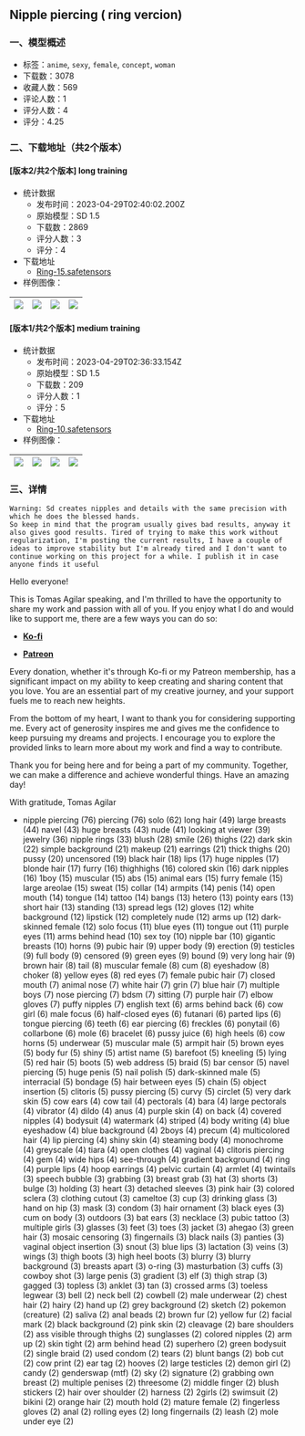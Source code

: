 ## Nipple piercing ( ring vercion)
### 一、模型概述

- 标签：`anime`, `sexy`, `female`, `concept`, `woman`
- 下载数：3078
- 收藏人数：569
- 评论人数：1
- 评分人数：4
- 评分：4.25

### 二、下载地址（共2个版本）

#### [版本2/共2个版本] long training

- 统计数据
  - 发布时间：2023-04-29T02:40:02.200Z
  - 原始模型：SD 1.5
  - 下载数：2869
  - 评分人数：3
  - 评分：4
- 下载地址
  - [Ring-15.safetensors](https://civitai.com/api/download/models/57797)
- 样例图像：

| <img src="https://image.civitai.com/xG1nkqKTMzGDvpLrqFT7WA/6c7b0097-dd9f-4e03-cc01-1f39d20ada00/width=450/628177.jpeg" /> | <img src="https://image.civitai.com/xG1nkqKTMzGDvpLrqFT7WA/0ef91132-a625-4684-c9d5-87eb5f72a000/width=450/628185.jpeg" /> | <img src="https://image.civitai.com/xG1nkqKTMzGDvpLrqFT7WA/e30ee244-d292-43de-6265-bb8af919da00/width=450/628180.jpeg" /> | <img src="https://image.civitai.com/xG1nkqKTMzGDvpLrqFT7WA/a75c44b1-6da9-4ae8-cc54-dc731885e900/width=450/628182.jpeg" /> |
| ---- | ---- | ---- | ---- |

#### [版本1/共2个版本] medium training

- 统计数据
  - 发布时间：2023-04-29T02:36:33.154Z
  - 原始模型：SD 1.5
  - 下载数：209
  - 评分人数：1
  - 评分：5
- 下载地址
  - [Ring-10.safetensors](https://civitai.com/api/download/models/57796)
- 样例图像：

| <img src="https://image.civitai.com/xG1nkqKTMzGDvpLrqFT7WA/b37269f3-91a2-46ba-edc7-2e45169bf500/width=450/628148.jpeg" /> | <img src="https://image.civitai.com/xG1nkqKTMzGDvpLrqFT7WA/084196e5-2bc6-4a79-76d3-9e97618b5b00/width=450/628150.jpeg" /> | <img src="https://image.civitai.com/xG1nkqKTMzGDvpLrqFT7WA/3be1d8f8-09ca-4e86-cd47-f41140a6fb00/width=450/628147.jpeg" /> | <img src="https://image.civitai.com/xG1nkqKTMzGDvpLrqFT7WA/3bb3a58f-e6fc-4f82-1a12-cbafbbcdb000/width=450/628153.jpeg" /> |
| ---- | ---- | ---- | ---- |


### 三、详情
<pre><code>Warning: Sd creates nipples and details with the same precision with which he does the blessed hands.
So keep in mind that the program usually gives bad results, anyway it also gives good results. Tired of trying to make this work without regularization, I'm posting the current results, I have a couple of ideas to improve stability but I'm already tired and I don't want to continue working on this project for a while. I publish it in case anyone finds it useful</code></pre><p>Hello everyone!</p><p>This is Tomas Agilar speaking, and I'm thrilled to have the opportunity to share my work and passion with all of you. If you enjoy what I do and would like to support me, there are a few ways you can do so:</p><ul><li><p><a target="_blank" rel="ugc" href="https://ko-fi.com/tomasagilar"><strong>Ko-fi</strong></a></p></li><li><p><a target="_blank" rel="ugc" href="https://www.patreon.com/TomasAlguilar?utm_medium=clipboard_copy&amp;utm_source=copyLink&amp;utm_campaign=creatorshare_creator&amp;utm_content=join_link"><strong>Patreon</strong></a></p></li></ul><p>Every donation, whether it's through Ko-fi or my Patreon membership, has a significant impact on my ability to keep creating and sharing content that you love. You are an essential part of my creative journey, and your support fuels me to reach new heights.</p><p>From the bottom of my heart, I want to thank you for considering supporting me. Every act of generosity inspires me and gives me the confidence to keep pursuing my dreams and projects. I encourage you to explore the provided links to learn more about my work and find a way to contribute.</p><p>Thank you for being here and for being a part of my community. Together, we can make a difference and achieve wonderful things. Have an amazing day!</p><p>With gratitude, Tomas Agilar</p><ul><li><p>nipple piercing (76) piercing (76) solo (62) long hair (49) large breasts (44) navel (43) huge breasts (43) nude (41) looking at viewer (39) jewelry (36) nipple rings (33) blush (28) smile (26) thighs (22) dark skin (22) simple background (21) makeup (21) earrings (21) thick thighs (20) pussy (20) uncensored (19) black hair (18) lips (17) huge nipples (17) blonde hair (17) furry (16) thighhighs (16) colored skin (16) dark nipples (16) 1boy (15) muscular (15) abs (15) animal ears (15) furry female (15) large areolae (15) sweat (15) collar (14) armpits (14) penis (14) open mouth (14) tongue (14) tattoo (14) bangs (13) hetero (13) pointy ears (13) short hair (13) standing (13) spread legs (12) gloves (12) white background (12) lipstick (12) completely nude (12) arms up (12) dark-skinned female (12) solo focus (11) blue eyes (11) tongue out (11) purple eyes (11) arms behind head (10) sex toy (10) nipple bar (10) gigantic breasts (10) horns (9) pubic hair (9) upper body (9) erection (9) testicles (9) full body (9) censored (9) green eyes (9) bound (9) very long hair (9) brown hair (8) tail (8) muscular female (8) cum (8) eyeshadow (8) choker (8) yellow eyes (8) red eyes (7) female pubic hair (7) closed mouth (7) animal nose (7) white hair (7) grin (7) blue hair (7) multiple boys (7) nose piercing (7) bdsm (7) sitting (7) purple hair (7) elbow gloves (7) puffy nipples (7) english text (6) arms behind back (6) cow girl (6) male focus (6) half-closed eyes (6) futanari (6) parted lips (6) tongue piercing (6) teeth (6) ear piercing (6) freckles (6) ponytail (6) collarbone (6) mole (6) bracelet (6) pussy juice (6) high heels (6) cow horns (5) underwear (5) muscular male (5) armpit hair (5) brown eyes (5) body fur (5) shiny (5) artist name (5) barefoot (5) kneeling (5) lying (5) red hair (5) boots (5) web address (5) braid (5) bar censor (5) navel piercing (5) huge penis (5) nail polish (5) dark-skinned male (5) interracial (5) bondage (5) hair between eyes (5) chain (5) object insertion (5) clitoris (5) pussy piercing (5) curvy (5) circlet (5) very dark skin (5) cow ears (4) cow tail (4) pectorals (4) bara (4) large pectorals (4) vibrator (4) dildo (4) anus (4) purple skin (4) on back (4) covered nipples (4) bodysuit (4) watermark (4) striped (4) body writing (4) blue eyeshadow (4) blue background (4) 2boys (4) precum (4) multicolored hair (4) lip piercing (4) shiny skin (4) steaming body (4) monochrome (4) greyscale (4) tiara (4) open clothes (4) vaginal (4) clitoris piercing (4) gem (4) wide hips (4) see-through (4) gradient background (4) ring (4) purple lips (4) hoop earrings (4) pelvic curtain (4) armlet (4) twintails (3) speech bubble (3) grabbing (3) breast grab (3) hat (3) shorts (3) bulge (3) holding (3) heart (3) detached sleeves (3) pink hair (3) colored sclera (3) clothing cutout (3) cameltoe (3) cup (3) drinking glass (3) hand on hip (3) mask (3) condom (3) hair ornament (3) black eyes (3) cum on body (3) outdoors (3) bat ears (3) necklace (3) pubic tattoo (3) multiple girls (3) glasses (3) feet (3) toes (3) jacket (3) ahegao (3) green hair (3) mosaic censoring (3) fingernails (3) black nails (3) panties (3) vaginal object insertion (3) snout (3) blue lips (3) lactation (3) veins (3) wings (3) thigh boots (3) high heel boots (3) blurry (3) blurry background (3) breasts apart (3) o-ring (3) masturbation (3) cuffs (3) cowboy shot (3) large penis (3) gradient (3) elf (3) thigh strap (3) gagged (3) topless (3) anklet (3) tan (3) crossed arms (3) toeless legwear (3) bell (2) neck bell (2) cowbell (2) male underwear (2) chest hair (2) hairy (2) hand up (2) grey background (2) sketch (2) pokemon (creature) (2) saliva (2) anal beads (2) brown fur (2) yellow fur (2) facial mark (2) black background (2) pink skin (2) cleavage (2) bare shoulders (2) ass visible through thighs (2) sunglasses (2) colored nipples (2) arm up (2) skin tight (2) arm behind head (2) superhero (2) green bodysuit (2) single braid (2) used condom (2) tears (2) blunt bangs (2) bob cut (2) cow print (2) ear tag (2) hooves (2) large testicles (2) demon girl (2) candy (2) genderswap (mtf) (2) sky (2) signature (2) grabbing own breast (2) multiple penises (2) threesome (2) middle finger (2) blush stickers (2) hair over shoulder (2) harness (2) 2girls (2) swimsuit (2) bikini (2) orange hair (2) mouth hold (2) mature female (2) fingerless gloves (2) anal (2) rolling eyes (2) long fingernails (2) leash (2) mole under eye (2)</p></li></ul>